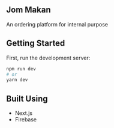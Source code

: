 ## Jom Makan
An ordering platform for internal purpose 

## Getting Started

First, run the development server:

```bash
npm run dev
# or
yarn dev
```

## Built Using
- Next.js
- Firebase
